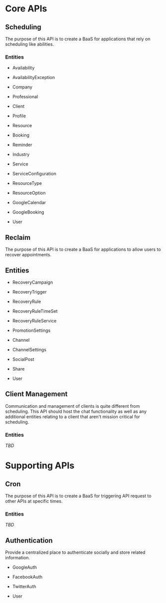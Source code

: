 # Core APIs

## Scheduling

The purpose of this API is to create a BaaS for applications that rely on scheduling like abilities.

### Entities

- Availability
- AvailabilityException

- Company
- Professional
- Client
- Profile
- Resource

- Booking
- Reminder

- Industry
- Service

- ServiceConfiguration
- ResourceType
- ResourceOption

- GoogleCalendar
- GoogleBooking

- User

## Reclaim

The purpose of this API is to create a BaaS for applications to allow users to recover appointments.

## Entities

- RecoveryCampaign
- RecoveryTrigger

- RecoveryRule
- RecoveryRuleTimeSet
- RecoveryRuleService

- PromotionSettings

- Channel
- ChannelSettings

- SocialPost
- Share

- User

## Client Management

Communication and management of clients is quite different from scheduling. This API should host the chat functionality as well as any additional entities relating to a client that aren't mission critical for scheduling.

### Entities

*TBD*

# Supporting APIs

## Cron

The purpose of this API is to create a BaaS for triggering API request to other APIs at specific times.

### Entities

*TBD*

## Authentication

Provide a centralized place to authenticate socially and store related information.

- GoogleAuth
- FacebookAuth
- TwitterAuth

- User

